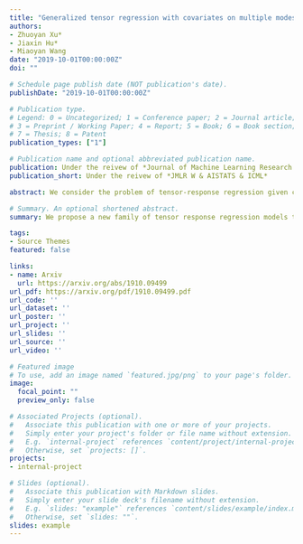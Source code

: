 ```yaml
---
title: "Generalized tensor regression with covariates on multiple modes."
authors:
- Zhuoyan Xu*
- Jiaxin Hu*
- Miaoyan Wang
date: "2019-10-01T00:00:00Z"
doi: ""

# Schedule page publish date (NOT publication's date).
publishDate: "2019-10-01T00:00:00Z"

# Publication type.
# Legend: 0 = Uncategorized; 1 = Conference paper; 2 = Journal article;
# 3 = Preprint / Working Paper; 4 = Report; 5 = Book; 6 = Book section;
# 7 = Thesis; 8 = Patent
publication_types: ["1"]

# Publication name and optional abbreviated publication name.
publication: Under the reivew of *Journal of Machine Learning Research Workshop & Conference Preceeding AISTATS, ICML track*
publication_short: Under the reivew of *JMLR W & AISTATS & ICML*

abstract: We consider the problem of tensor-response regression given covariates on multiple modes. Such data problems arise frequently in applications such as neuroimaging, network analysis, and spatial-temporal modeling. We propose a new family of tensor response regression models that incorporate covariates, and establish the theoretical accuracy guarantees. Unlike earlier methods, our estimation allows high-dimensionality in both the tensor response and the covariate matrices on multiple modes. An efficient alternating updating algorithm is further developed. Our proposal handles a broad range of data types, including continuous, count, and binary observations. Through simulation and applications to two real datasets, we demonstrate the outperformance of our approach over the state-of-art.

# Summary. An optional shortened abstract.
summary: We propose a new family of tensor response regression models that incorporate covariates, and establish the theoretical accuracy guarantees. Unlike earlier methods, our estimation allows high-dimensionality in both the tensor response and the covariate matrices on multiple modes.

tags:
- Source Themes
featured: false

links:
- name: Arxiv
  url: https://arxiv.org/abs/1910.09499
url_pdf: https://arxiv.org/pdf/1910.09499.pdf
url_code: ''
url_dataset: ''
url_poster: ''
url_project: ''
url_slides: ''
url_source: ''
url_video: ''

# Featured image
# To use, add an image named `featured.jpg/png` to your page's folder. 
image:
  focal_point: ""
  preview_only: false

# Associated Projects (optional).
#   Associate this publication with one or more of your projects.
#   Simply enter your project's folder or file name without extension.
#   E.g. `internal-project` references `content/project/internal-project/index.md`.
#   Otherwise, set `projects: []`.
projects:
- internal-project

# Slides (optional).
#   Associate this publication with Markdown slides.
#   Simply enter your slide deck's filename without extension.
#   E.g. `slides: "example"` references `content/slides/example/index.md`.
#   Otherwise, set `slides: ""`.
slides: example
---
```


